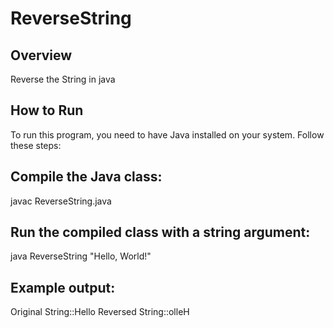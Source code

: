 # ReverseString

## Overview
Reverse the String in java

## How to Run
To run this program, you need to have Java installed on your system. Follow these steps:

## Compile the Java class:
javac ReverseString.java

## Run the compiled class with a string argument:
java ReverseString "Hello, World!"

## Example output:
Original String::Hello Reversed String::olleH
